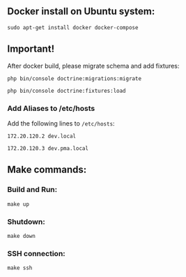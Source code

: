 ## Docker install on Ubuntu system:
```console
sudo apt-get install docker docker-compose  
```

## Important!
After docker build, please migrate schema and add fixtures:
```console
php bin/console doctrine:migrations:migrate
```
```console
php bin/console doctrine:fixtures:load
```

### Add Aliases to /etc/hosts
Add the following lines to `/etc/hosts`:
```console
172.20.120.2 dev.local
```
```console
172.20.120.3 dev.pma.local
```

## Make commands:

### Build and Run:
```console
make up
```

### Shutdown:
```console
make down
```

### SSH connection:
```console
make ssh
```